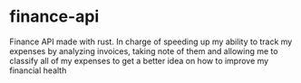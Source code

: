 # finance-api
Finance API made with rust. In charge of speeding up my ability to track my expenses by analyzing invoices, taking note of them and allowing me to classify all of my expenses to get a better idea on how to improve my financial health
